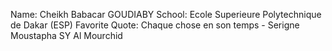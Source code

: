 Name: Cheikh Babacar GOUDIABY
School: Ecole Superieure Polytechnique de Dakar (ESP)
Favorite Quote: Chaque chose en son temps - Serigne Moustapha SY Al Mourchid
